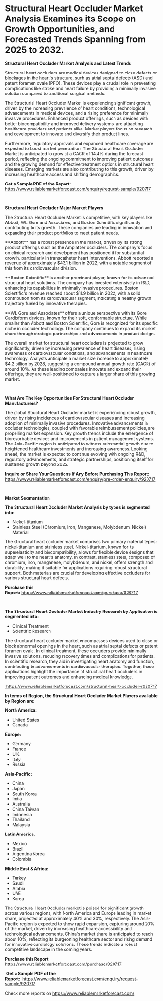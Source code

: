 <p><h1>Structural Heart Occluder Market Analysis Examines its Scope on Growth Opportunities, and Forecasted Trends Spanning from 2025 to 2032.</h1></p><p><strong>Structural Heart Occluder Market Analysis and Latest Trends</strong></p>
<p><p>Structural heart occluders are medical devices designed to close defects or blockages in the heart's structure, such as atrial septal defects (ASD) and patent foramen ovale (PFO). These devices play a crucial role in preventing complications like stroke and heart failure by providing a minimally invasive solution compared to traditional surgical methods.</p><p>The Structurial Heart Occluder Market is experiencing significant growth, driven by the increasing prevalence of heart conditions, technological advancements in medical devices, and a rising preference for minimally invasive procedures. Enhanced product offerings, such as devices with better biocompatibility and improved delivery systems, are attracting healthcare providers and patients alike. Market players focus on research and development to innovate and diversify their product lines.</p><p>Furthermore, regulatory approvals and expanded healthcare coverage are expected to boost market penetration. The Structural Heart Occluder Market is anticipated to grow at a CAGR of 14.4% during the forecast period, reflecting the ongoing commitment to improving patient outcomes and the growing demand for effective treatment options in structural heart diseases. Emerging markets are also contributing to this growth, driven by increasing healthcare access and shifting demographics.</p></p>
<p><strong>Get a Sample PDF of the Report:&nbsp;</strong> <a href="https://www.reliablemarketforecast.com/enquiry/request-sample/920717?utm_campaign=3283&utm_medium=2&utm_source=Github&utm_content=ia&utm_term=07032025&utm_id=structural-heart-occluder">https://www.reliablemarketforecast.com/enquiry/request-sample/920717</a></p>
<p>&nbsp;</p>
<p><strong>Structural Heart Occluder Major Market Players</strong></p>
<p><p>The Structural Heart Occluder Market is competitive, with key players like Abbott, WL Gore and Associates, and Boston Scientific significantly contributing to its growth. These companies are leading in innovation and expanding their product portfolios to meet patient needs.</p><p>**Abbott** has a robust presence in the market, driven by its strong product offerings such as the Amplatzer occluders. The company's focus on clinical research and development has positioned it for substantial growth, particularly in transcatheter heart interventions. Abbott reported a revenue of approximately $43.1 billion in 2022, with a notable segment of this from its cardiovascular division.</p><p>**Boston Scientific** is another prominent player, known for its advanced structural heart solutions. The company has invested extensively in R&D, enhancing its capabilities in minimally invasive procedures. Boston Scientific's revenue reached about $11.9 billion in 2022, with a solid contribution from its cardiovascular segment, indicating a healthy growth trajectory fueled by innovative therapies.</p><p>**WL Gore and Associates** offers a unique perspective with its Gore Cardioform devices, known for their soft, conformable structure. While smaller than Abbott and Boston Scientific, Gore is recognized for its specific niche in occluder technology. The company continues to expand its market share through strategic partnerships and advancements in product design.</p><p>The overall market for structural heart occluders is projected to grow significantly, driven by increasing prevalence of heart diseases, rising awareness of cardiovascular conditions, and advancements in healthcare technology. Analysts anticipate a market size increase to approximately $4.2 billion by 2028, suggesting a compound annual growth rate (CAGR) of around 10%. As these leading companies innovate and expand their offerings, they are well-positioned to capture a larger share of this growing market.</p></p>
<p>&nbsp;</p>
<p><strong>What Are The Key Opportunities For Structural Heart Occluder Manufacturers?</strong></p>
<p><p>The global Structural Heart Occluder market is experiencing robust growth, driven by rising incidences of cardiovascular diseases and increasing adoption of minimally invasive procedures. Innovative advancements in occluder technologies, coupled with favorable reimbursement policies, are propelling market expansion. Key growth trends include the emergence of bioresorbable devices and improvements in patient management systems. The Asia-Pacific region is anticipated to witness substantial growth due to heightened healthcare investments and increasing awareness. Looking ahead, the market is expected to continue evolving with ongoing R&D, regulatory advancements, and strategic partnerships, positioning itself for sustained growth beyond 2025.</p></p>
<p><strong>Inquire or Share Your Questions If Any Before Purchasing This Report:</strong> <a href="https://www.reliablemarketforecast.com/enquiry/pre-order-enquiry/920717?utm_campaign=3283&utm_medium=2&utm_source=Github&utm_content=ia&utm_term=07032025&utm_id=structural-heart-occluder">https://www.reliablemarketforecast.com/enquiry/pre-order-enquiry/920717</a></p>
<p>&nbsp;</p>
<p><strong>Market Segmentation</strong></p>
<p><strong>The Structural Heart Occluder Market Analysis by types is segmented into:</strong></p>
<p><ul><li>Nickel-titanium</li><li>Stainless Steel (Chromium, Iron, Manganese, Molybdenum, Nickel) Material</li></ul></p>
<p><p>The structural heart occluder market comprises two primary material types: nickel-titanium and stainless steel. Nickel-titanium, known for its superelasticity and biocompatibility, allows for flexible device designs that adapt well to the heart's anatomy. In contrast, stainless steel, composed of chromium, iron, manganese, molybdenum, and nickel, offers strength and durability, making it suitable for applications requiring robust structural support. Both materials are crucial for developing effective occluders for various structural heart defects.</p></p>
<p><strong>Purchase this Report:&nbsp;</strong><a href="https://www.reliablemarketforecast.com/purchase/920717?utm_campaign=3283&utm_medium=2&utm_source=Github&utm_content=ia&utm_term=07032025&utm_id=structural-heart-occluder">https://www.reliablemarketforecast.com/purchase/920717</a></p>
<p>&nbsp;</p>
<p><strong>The Structural Heart Occluder Market Industry Research by Application is segmented into:</strong></p>
<p><ul><li>Clinical Treatment</li><li>Scientific Research</li></ul></p>
<p><p>The structural heart occluder market encompasses devices used to close or block abnormal openings in the heart, such as atrial septal defects or patent foramen ovale. In clinical treatment, these occluders provide minimally invasive solutions, reducing recovery times and complications for patients. In scientific research, they aid in investigating heart anatomy and function, contributing to advancements in cardiovascular therapies. Together, these applications highlight the importance of structural heart occluders in improving patient outcomes and enhancing medical knowledge.</p></p>
<p><a href="https://www.reliablemarketforecast.com/structural-heart-occluder-r920717?utm_campaign=3283&utm_medium=2&utm_source=Github&utm_content=ia&utm_term=07032025&utm_id=structural-heart-occluder">&nbsp;https://www.reliablemarketforecast.com/structural-heart-occluder-r920717</a></p>
<p><strong>In terms of Region, the Structural Heart Occluder Market Players available by Region are:</strong></p>
<p>
    <p> <strong> North America: </strong>
        <ul>
            <li>United States</li>
            <li>Canada</li>
        </ul>
        </p> 
    <p> <strong> Europe: </strong>
        <ul>
            <li>Germany</li>
            <li>France</li>
            <li>U.K.</li>
            <li>Italy</li>
            <li>Russia</li>
        </ul>
        </p> 
    <p> <strong> Asia-Pacific: </strong>
        <ul>
            <li>China</li>
            <li>Japan</li>
            <li>South Korea</li>
            <li>India</li>
            <li>Australia</li>
            <li>China Taiwan</li>
            <li>Indonesia</li>
            <li>Thailand</li>
            <li>Malaysia</li>
        </ul>
        </p> 
    <p> <strong> Latin America: </strong>
        <ul>
            <li>Mexico</li>
            <li>Brazil</li>
            <li>Argentina Korea</li>
            <li>Colombia</li>
        </ul>
        </p> 
    <p> <strong> Middle East & Africa: </strong>
        <ul>
            <li>Turkey</li>
            <li>Saudi</li>
            <li>Arabia</li>
            <li>UAE</li>
            <li>Korea</li>
        </ul>
    </p>
    </p>
<p><p>The Structural Heart Occluder market is poised for significant growth across various regions, with North America and Europe leading in market share, projected at approximately 40% and 30%, respectively. The Asia-Pacific region is expected to show rapid expansion, capturing around 20% of the market, driven by increasing healthcare accessibility and technological advancements. China's market share is anticipated to reach about 10%, reflecting its burgeoning healthcare sector and rising demand for innovative cardiology solutions. These trends indicate a robust competitive landscape in the coming years.</p></p>
<p><strong>Purchase this Report: </strong><a href="https://www.reliablemarketforecast.com/purchase/920717?utm_campaign=3283&utm_medium=2&utm_source=Github&utm_content=ia&utm_term=07032025&utm_id=structural-heart-occluder">https://www.reliablemarketforecast.com/purchase/920717</a></p>
<p>&nbsp;<strong>Get a Sample PDF of the Report:&nbsp;&nbsp;</strong><a href="https://www.reliablemarketforecast.com/enquiry/request-sample/920717?utm_campaign=3283&utm_medium=2&utm_source=Github&utm_content=ia&utm_term=07032025&utm_id=structural-heart-occluder">https://www.reliablemarketforecast.com/enquiry/request-sample/920717</a></p>
<p><strong></strong></p>
<p>Check more reports on <a href="https://www.reliablemarketforecast.com/?utm_campaign=3283&utm_medium=2&utm_source=Github&utm_content=ia&utm_term=07032025&utm_id=structural-heart-occluder">https://www.reliablemarketforecast.com/</a></p>